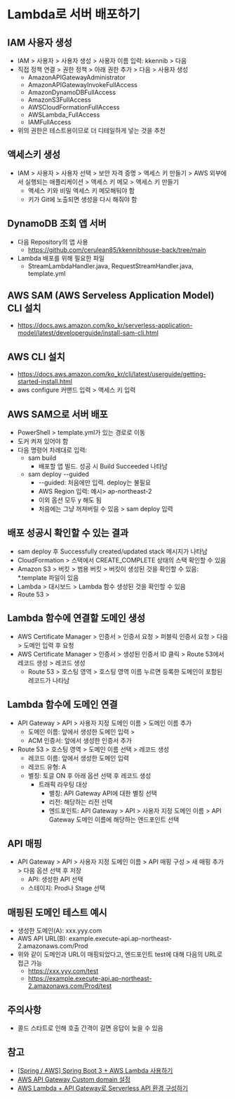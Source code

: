 # Lambda로 서버 배포하기

## IAM 사용자 생성
- IAM > 사용자 > 사용자 생성 > 사용자 이름 입력: kkennib > 다음
- 직접 정책 연결 > 권한 정책 > 아래 권한 추가 > 다음 > 사용자 생성
  - AmazonAPIGatewayAdministrator
  - AmazonAPIGatewayInvokeFullAccess
  - AmazonDynamoDBFullAccess
  - AmazonS3FullAccess
  - AWSCloudFormationFullAccess
  - AWSLambda_FullAccess
  - IAMFullAccess
- 위의 권한은 테스트용이므로 더 디테일하게 넣는 것을 추천

## 액세스키 생성
- IAM > 사용자 > 사용자 선택 > 보안 자격 증명 > 액세스 키 만들기 > AWS 외부에서 실행되는 애플리케이션 > 액세스 키 메모 > 액세스 키 만들기
  - 액세스 키와 비밀 액세스 키 메모해둬야 함
  - 키가 Git에 노출되면 생성을 다시 해줘야 함

## DynamoDB 조회 앱 서버
- 다음 Repository의 앱 사용
	- https://github.com/cerulean85/kkennibhouse-back/tree/main
- Lambda 배포를 위해 필요한 파일
  - StreamLambdaHandler.java, RequestStreamHandler.java, template.yml

## AWS SAM (AWS Serveless Application Model) CLI 설치
- https://docs.aws.amazon.com/ko_kr/serverless-application-model/latest/developerguide/install-sam-cli.html

## AWS CLI 설치
- https://docs.aws.amazon.com/ko_kr/cli/latest/userguide/getting-started-install.html
- aws configure 커맨드 입력 > 액세스 키 입력

## AWS SAM으로 서버 배포
- PowerShell > template.yml가 있는 경로로 이동
- 도커 켜져 있어야 함
- 다음 명령어 차례대로 입력: 
	- sam build
    	- 배포할 앱 빌드. 성공 시 Build Succeeded 나타남
	- sam deploy --guided
    	- --guided: 처음에만 입력. deploy는 불필요
		- AWS Region 입력: 예시> ap-northeast-2
		- 이외 옵션 모두 y 해도 됨
		- 처음에는 그냥 꺼져버릴 수 있음 > sam deploy 입력

## 배포 성공시 확인할 수 있는 결과
- sam deploy 후 Successfully created/updated stack 메시지가 나타남
- CloudFormation > 스택에서 CREATE_COMPLETE 상태의 스택 확인할 수 있음
- Amazon S3 > 버킷 > 범용 버킷 > 버킷이 생성된 것을 확인할 수 있음: *.template 파일이 있음
- Lambda > 대시보드 > Lambda 함수 생성된 것을 확인할 수 있음
- Route 53 > 

## Lambda 함수에 연결할 도메인 생성
- AWS Certificate Manager > 인증서 > 인증서 요청 > 퍼블릭 인증서 요청 > 다음 > 도메인 입력 후 요청
- AWS Certificate Manager > 인증서 > 생성된 인증서 ID 클릭 > Route 53에서 레코드 생성 > 레코드 생성
  - Route 53 > 호스팅 영역 > 호스팅 영역 이름 누르면 등록한 도메인이 포함된 레코드가 나타남

## Lambda 함수에 도메인 연결
- API Gateway > API > 사용자 지정 도메인 이름 > 도메인 이름 추가
  - 도메인 이름: 앞에서 생성한 도메인 입력 > 
  - ACM 인증서: 앞에서 생성한 인증서 추가
- Route 53 > 호스팅 영역 > 도메인 이름 선택 > 레코드 생성
  - 레코드 이름: 앞에서 생성한 도메인 입력
  - 레코드 유형: A
  - 별칭: 토글 ON 후 아래 옵션 선택 후 레코드 생성
	- 트래픽 라우팅 대상
    	- 별칭: API Gateway API에 대한 별칭 선택
    	- 리전: 해당하는 리전 선택
    	- 엔드포인트: API Gateway > API > 사용자 지정 도메인 이름 > API Gateway 도메인 이름에 해당하는 엔드포인트 선택

## API 매핑
- API Gateway > API > 사용자 지정 도메인 이름 > API 매핑 구성 > 새 매핑 추가 > 다음 옵션 선택 후 저장
  - API: 생성한 API 선택
  - 스테이지: Prod나 Stage 선택

## 매핑된 도메인 테스트 예시
- 생성한 도메인(A): xxx.yyy.com
- AWS API URL(B): example.execute-api.ap-northeast-2.amazonaws.com/Prod
- 위와 같이 도메인과 URL이 매핑되었다고, 엔드포인트 test에 대해 다음의 URL로 접근 가능
  	- https://xxx.yyy.com/test
  	- https://example.execute-api.ap-northeast-2.amazonaws.com/Prod/test

## 주의사항
- 콜드 스타트로 인해 호출 간격이 길면 응답이 늦을 수 있음

## 참고		
- [[Spring / AWS] Spring Boot 3 + AWS Lambda 사용하기](https://davidy87.tistory.com/37)
- [AWS API Gateway Custom domain 설정](https://seokbin.tistory.com/entry/AWS-API-Gateway-Custom-domain-%EC%84%A4%EC%A0%95?category=678488)
- [AWS Lambda + API Gateway로 Serverless API 환경 구성하기](	https://velog.io/@seeh_h/AWS-Lambda-API-Gateway%EB%A1%9C-API-%EB%A7%8C%EB%93%A4%EA%B8%B0)		
